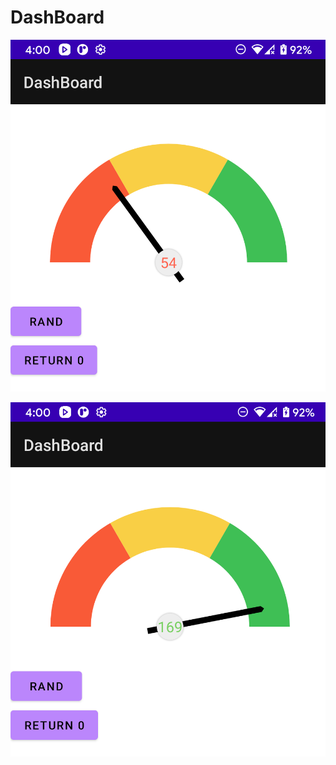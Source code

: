 # DashBoard


![alt tag](https://github.com/rhodonite/DashBoard/blob/master/ScreenShot/Screenshot_20211216-160033.png)




![alt tag](https://github.com/rhodonite/DashBoard/blob/master/ScreenShot/Screenshot_20211216-160042.png)
